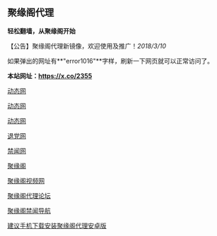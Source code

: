 ## **聚缘阁代理**

**轻松翻墙，从聚缘阁开始**

【公告】聚缘阁代理新镜像，欢迎使用及推广！_2018/3/10_

如果弹出的网址有**"error1016"**字样，刷新一下网页就可以正常访问了。

**本站网址：https://x.co/2355**


 [动态网](http://sj88.fe34.cf/jyg)

 [动态网](http://t.cn/R64Lwzz)

 [动态网](http://t.qgoaiyb.gq/01dtw)

 [退党网](http://sj88.fe34.cf/8/654)

 [禁闻网](http://sj88.fe34.cf/16/254)

 [聚缘阁](http://j88.b98g.ga/home)

 [聚缘阁视频网](http://j88.b98g.ga/tv)

 [聚缘阁代理论坛](http://b2.b98g.ga)

 [聚缘阁禁闻导航](http://d99.b66c.cf/news.php)

 


 [建议手机下载安装聚缘阁代理安卓版](https://github.com/hao369/a/raw/master/jygV2.2.2017082401.apk)